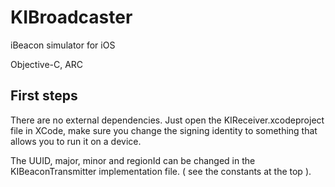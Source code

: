 # KIBroadcaster
iBeacon simulator for iOS

Objective-C, ARC


## First steps

There are no external dependencies. Just open the KIReceiver.xcodeproject file in XCode, make sure you change the signing identity to something that allows you to run it on a device. 

The UUID, major, minor and regionId can be changed in the KIBeaconTransmitter implementation file. ( see the constants at the top ).


